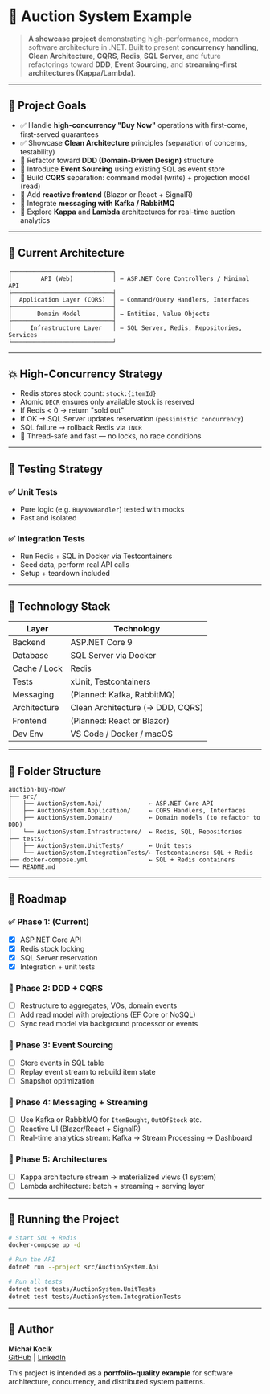 # 🛒 Auction System Example

> **A showcase project** demonstrating high-performance, modern software architecture in .NET. Built to present **concurrency handling**, **Clean Architecture**, **CQRS**, **Redis**, **SQL Server**, and future refactorings toward **DDD**, **Event Sourcing**, and **streaming-first architectures (Kappa/Lambda)**.
---

## 🎯 Project Goals

- ✅ Handle **high-concurrency "Buy Now"** operations with first-come, first-served guarantees
- ✅ Showcase **Clean Architecture** principles (separation of concerns, testability)
- 🚧 Refactor toward **DDD (Domain-Driven Design)** structure
- 🚧 Introduce **Event Sourcing** using existing SQL as event store
- 🚧 Build **CQRS** separation: command model (write) + projection model (read)
- 🚧 Add **reactive frontend** (Blazor or React + SignalR)
- 🚧 Integrate **messaging with Kafka / RabbitMQ**
- 🚧 Explore **Kappa** and **Lambda** architectures for real-time auction analytics

---

## 🧱 Current Architecture

```
┌────────────────────────────┐
│        API (Web)           │ ← ASP.NET Core Controllers / Minimal API
├────────────────────────────┤
│  Application Layer (CQRS)  │ ← Command/Query Handlers, Interfaces
├────────────────────────────┤
│       Domain Model         │ ← Entities, Value Objects
├────────────────────────────┤
│     Infrastructure Layer   │ ← SQL Server, Redis, Repositories, Services
└────────────────────────────┘
```

---

## 💥 High-Concurrency Strategy

- Redis stores stock count: `stock:{itemId}`  
- Atomic `DECR` ensures only available stock is reserved
- If Redis < 0 → return "sold out"
- If OK → SQL Server updates reservation (`pessimistic concurrency`)
- SQL failure → rollback Redis via `INCR`
- 🔐 Thread-safe and fast — no locks, no race conditions

---

## 🧪 Testing Strategy

### ✅ Unit Tests
- Pure logic (e.g. `BuyNowHandler`) tested with mocks
- Fast and isolated

### ✅ Integration Tests
- Run Redis + SQL in Docker via Testcontainers
- Seed data, perform real API calls
- Setup + teardown included

---

## 🧰 Technology Stack

| Layer          | Technology                      |
|----------------|----------------------------------|
| Backend        | ASP.NET Core 9                   |
| Database       | SQL Server via Docker            |
| Cache / Lock   | Redis                            |
| Tests          | xUnit, Testcontainers            |
| Messaging      | (Planned: Kafka, RabbitMQ)       |
| Architecture   | Clean Architecture (→ DDD, CQRS) |
| Frontend       | (Planned: React or Blazor)       |
| Dev Env        | VS Code / Docker / macOS         |

---

## 📁 Folder Structure

```
auction-buy-now/
├── src/
│   ├── AuctionSystem.Api/             ← ASP.NET Core API
│   ├── AuctionSystem.Application/     ← CQRS Handlers, Interfaces
│   ├── AuctionSystem.Domain/          ← Domain models (to refactor to DDD)
│   └── AuctionSystem.Infrastructure/  ← Redis, SQL, Repositories
├── tests/
│   ├── AuctionSystem.UnitTests/       ← Unit tests
│   └── AuctionSystem.IntegrationTests/← Testcontainers: SQL + Redis
├── docker-compose.yml                 ← SQL + Redis containers
└── README.md
```

---

## 🔮 Roadmap

### ✅ Phase 1: (Current)
- [x] ASP.NET Core API
- [x] Redis stock locking
- [x] SQL Server reservation
- [x] Integration + unit tests

### 🚧 Phase 2: DDD + CQRS
- [ ] Restructure to aggregates, VOs, domain events
- [ ] Add read model with projections (EF Core or NoSQL)
- [ ] Sync read model via background processor or events

### 🚧 Phase 3: Event Sourcing
- [ ] Store events in SQL table
- [ ] Replay event stream to rebuild item state
- [ ] Snapshot optimization

### 🚧 Phase 4: Messaging + Streaming
- [ ] Use Kafka or RabbitMQ for `ItemBought`, `OutOfStock` etc.
- [ ] Reactive UI (Blazor/React + SignalR)
- [ ] Real-time analytics stream: Kafka → Stream Processing → Dashboard

### 🚧 Phase 5: Architectures
- [ ] Kappa architecture stream → materialized views (1 system)
- [ ] Lambda architecture: batch + streaming + serving layer

---

## 🚀 Running the Project

```bash
# Start SQL + Redis
docker-compose up -d

# Run the API
dotnet run --project src/AuctionSystem.Api

# Run all tests
dotnet test tests/AuctionSystem.UnitTests
dotnet test tests/AuctionSystem.IntegrationTests
```

---

## 👤 Author

**Michał Kocik**  
[GitHub](https://github.com/misiektg86) | [LinkedIn](https://www.linkedin.com/in/michal-kocik-6102189a/)

This project is intended as a **portfolio-quality example** for software architecture, concurrency, and distributed system patterns.
